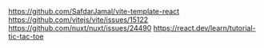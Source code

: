 https://github.com/SafdarJamal/vite-template-react
https://github.com/vitejs/vite/issues/15122
https://github.com/nuxt/nuxt/issues/24490
https://react.dev/learn/tutorial-tic-tac-toe